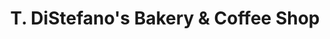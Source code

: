 ---
title: "T. DiStefano's Bakery & Coffee Shop"
url: /mebane/t-distefanos-bakery-and-coffee-shop/
shop: bakery
---